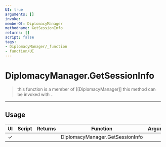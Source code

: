 ```yaml
---
UI: true
arguments: []
invoke: .
memberOf: DiplomacyManager
methodname: GetSessionInfo
returns: []
script: false
tags:
- DiplomacyManager/_function
- function/UI
---
```

# DiplomacyManager.GetSessionInfo
> this function is a member of [[DiplomacyManager]]
> this method can be invoked with `.`
-----
## Usage
|  UI | Script | Returns | Function | Arguments |
|:---:|:------:|-------:|:--------:|:---------|
|✓| ||DiplomacyManager.GetSessionInfo||
